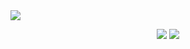 <img src="https://media.exorde.io/brand/landscape-logo-color.svg">
<p align="center">
  <a href="data"><img src="https://img.shields.io/badge/how%20to-scrap-blue?style=for-the-badge" /></a>
  <a href="exorde"><img src="https://img.shields.io/badge/how%20to-mine%20EXD-yellowgreen?style=for-the-badge" /></a>
</p>
